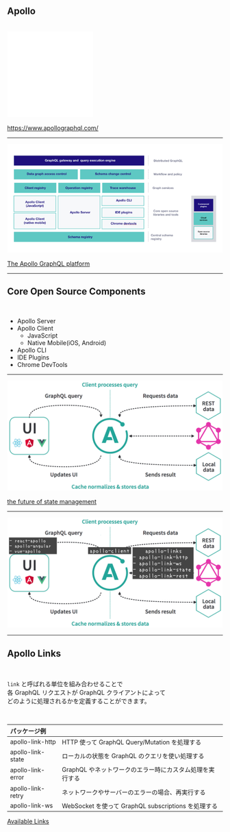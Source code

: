 <!-- sectionTitle: Apollo -->

## Apollo

<br />

<img src="../images/apollo-logo.png" class="logo" />

<br />

https://www.apollographql.com/

---

<!-- note
Apolloはopen source componentsとcommercial extensionsとcloud servicesを提供します。
プランはCommunityとTeamとEnterpriseの三種類があり、Data graph platformを使いたい場合は、契約が必要です。

-->

<img src="../images/apollo-platform-diagram.png" />

<a href="https://www.apollographql.com/docs/intro/platform.html" class="ref-link">The Apollo GraphQL platform</a>

---

<!-- note
apolloはjavascriptだけではなく、iOSやAndroidでも利用可能です。
また、IDEやChromeのExtensionsなどのエコシステムが充実も充実しているのも特徴です。

今日は、WebのApollo Clientの話をしようと思います。
-->

## Core Open Source Components

<br />

* Apollo Server
* Apollo Client
  * JavaScript
  * Native Mobile(iOS, Android)
* Apollo CLI
* IDE Plugins
* Chrome DevTools

---

<!-- note
apollo-clientの構成はこのような図になります。
-->

<img src="../images/apollo-architecture.png" />

<a href="https://blog.apollographql.com/the-future-of-state-management-dd410864cae2" class="ref-link">the future of state management</a>

---

<img src="../images/apollo-architecture2.png" />

<!-- note
UIライブラリですが、公式のapollographqlが提供しているパッケージは、react-apolloとapollo-angularです。
apollo-reactで無いことに注意してください。

中央のapollo-clientではApollo-linksと呼ばれる仕組みを用いて、UIから来たgraphqlのリクエストを制御します。
-->

---

## Apollo Links

<br />

`link` と呼ばれる単位を組み合わせることで  
各 GraphQL リクエストが GraphQL クライアントによって  
どのように処理されるかを定義することができます。

<br />

| パッケージ例      |                                                          |
| :---------------- | :------------------------------------------------------- |
| apollo-link-http  | HTTP 使って GraphQL Query/Mutation を処理する            |
| apollo-link-state | ローカルの状態を GraphQL のクエリを使い処理する          |
| apollo-link-error | GraphQL やネットワークのエラー時にカスタム処理を実行する |
| apollo-link-retry | ネットワークやサーバーのエラーの場合、再実行する         |
| apollo-link-ws    | WebSocket を使って GraphQL subscriptions を処理する      |

<a href="https://www.apollographql.com/docs/link/#linkslist" class="ref-link">Available Links</a>
